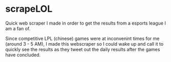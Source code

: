 # scrapeLOL
Quick web scraper I made in order to get the results from a esports league I am a fan of. 

Since competitive LPL (chinese) games were at inconvenint times for me (around 3 - 5 AM), I made this webscraper so I could wake up and call it to quickly see the results as they tweet out the daily results after the games have concluded. 
